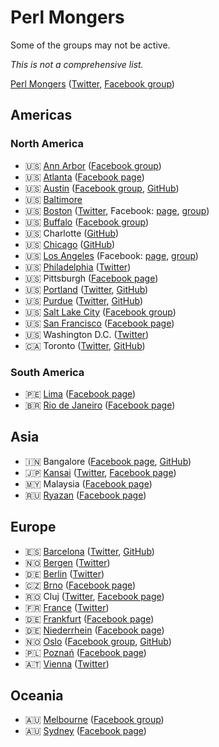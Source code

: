 # Perl Mongers

Some of the groups may not be active.

*This is not a comprehensive list.*

[Perl Mongers](https://www.pm.org/) ([Twitter](https://twitter.com/perl_mongers), [Facebook group](https://www.facebook.com/groups/perlmonger/))

## Americas

### North America

- :us: [Ann Arbor](http://annarbor.pm.org/) ([Facebook group](https://www.facebook.com/groups/295369588223/))
- :us: [Atlanta](http://atlanta.pm.org) ([Facebook page](https://www.facebook.com/Atlanta-Perl-Mongers-160970284513))
- :us: [Austin](http://austin.pm/) ([Facebook group](https://www.facebook.com/groups/austinperlmongers/), [GitHub](https://github.com/austin-perl-mongers))
- :us: [Baltimore](https://baltimore.pm.org/)
- :us: [Boston](http://boston.pm.org) ([Twitter](https://twitter.com/BostonPM), Facebook: [page](https://www.facebook.com/bostonpm), [group](https://www.facebook.com/groups/131595281237/))
- :us: [Buffalo](http://buffalo.pm.org/) ([Facebook group](https://www.facebook.com/groups/6973281799/))
- :us: Charlotte ([GitHub](https://github.com/charlotte-perl-mongers))
- :us: [Chicago](http://chicago.pm.org/) ([GitHub](https://github.com/ChicagoPM))
- :us: [Los Angeles](http://la.pm.org) (Facebook: [page](https://www.facebook.com/Los-Angeles-Perl-Mongers-110460472327702), [group](https://www.facebook.com/groups/119158178096277/))
- :us: [Philadelphia](https://philadelphia.pm.org/) ([Twitter](https://twitter.com/philapm))
- :us: Pittsburgh ([Facebook page](https://www.facebook.com/Pittsburgh-Perl-Mongers-134841096610785))
- :us: [Portland](https://pdx.pm.org/) ([Twitter](https://twitter.com/pdxperlmongers), [GitHub](https://github.com/PortlandPerlMongers))
- :us: [Purdue](https://purdue.pl/) ([Twitter](https://twitter.com/PurduePM), [GitHub](https://github.com/Purdue-Perl-Mongers))
- :us: [Salt Lake City](http://slcperlmongers.com/) ([Facebook group](https://www.facebook.com/groups/515481075169254/))
- :us: [San Francisco](http://www.meetup.com/San-Francisco-Perl/) ([Facebook page](https://www.facebook.com/SanFranciscoPerlMongers))
- :us: Washington D.C. ([Twitter](https://twitter.com/dcperl))
- :canada: Toronto ([Twitter](https://twitter.com/TOperlmongers), [GitHub](https://github.com/toronto-perl-mongers/tpm-website))

### South America

- :peru: [Lima](http://lima.pm.org) ([Facebook page](https://www.facebook.com/limaperlmongers))
- :brazil: [Rio de Janeiro](http://rio.pm.org) ([Facebook page](https://www.facebook.com/RioPerlMongers))

## Asia

- :india: Bangalore ([Facebook page](https://www.facebook.com/Perl-Mongers-Bangalore-108723775890980), [GitHub](https://github.com/Bangalore-Perl-Mongers))
- :jp: [Kansai](http://kansai.pm.org) ([Twitter](https://twitter.com/kansaipm), [Facebook page](https://www.facebook.com/kansaipm))
- :malaysia: Malaysia ([Facebook page](https://www.facebook.com/Malaysia-Perl-Mongers-2089797024599831))
- :ru: [Ryazan](http://ryazan.pm.org) ([Facebook page](https://www.facebook.com/ryazan.pm))

## Europe

- :es: [Barcelona](https://barcelona.pm/) ([Twitter](https://twitter.com/barcelonapm), [GitHub](https://github.com/barcelonapm))
- :norway: [Bergen](https://bergenpm.org/) ([Twitter](https://twitter.com/BergenPM))
- :de: [Berlin](https://berlin.pm.org/) ([Twitter](https://twitter.com/BerlinPM))
- :czech_republic: [Brno](http://brno.pm.org) ([Facebook page](https://www.facebook.com/brnopm))
- :romania: Cluj ([Twitter](https://twitter.com/clujpm), [Facebook page](https://www.facebook.com/clujpm))
- :fr: [France](http://www.mongueurs.net/) ([Twitter](http://twitter.com/mongueurs_perl))
- :de:  [Frankfurt](http://fankfurt.pm) ([Facebook page](https://www.facebook.com/frankfurt.pm))
- :de: [Niederrhein](http://niederrhein.pm.org) ([Facebook page](https://www.facebook.com/Niederrhein-Perl-Mongers-176634792354842))
- :norway: [Oslo](http://oslo.pm/) ([Facebook group](https://www.facebook.com/groups/oslo.pm/), [GitHub](https://github.com/oslo-pm))
- :poland: [Poznań](http://poznan.pm.org) ([Facebook page](https://www.facebook.com/poznanpm))
- :austria: [Vienna](http://vienna.pm.org/) ([Twitter](https://twitter.com/ViennaPerl))

## Oceania

- :australia: [Melbourne](https://melbourne.pm.org/) ([Facebook group](https://www.facebook.com/groups/146370755427693/))
- :australia: [Sydney](http://perl.sydney/) ([Facebook page](https://www.facebook.com/sydneypm/))
